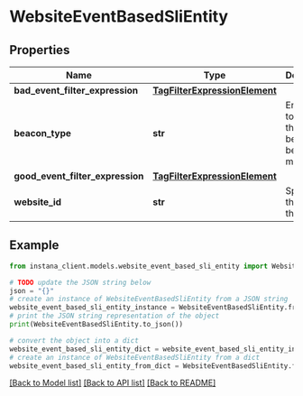 # WebsiteEventBasedSliEntity


## Properties

Name | Type | Description | Notes
------------ | ------------- | ------------- | -------------
**bad_event_filter_expression** | [**TagFilterExpressionElement**](TagFilterExpressionElement.md) |  | 
**beacon_type** | **str** | Enum value to specify the type of beacons to be monitored | 
**good_event_filter_expression** | [**TagFilterExpressionElement**](TagFilterExpressionElement.md) |  | 
**website_id** | **str** | Specifies the ID of the Website | [optional] 

## Example

```python
from instana_client.models.website_event_based_sli_entity import WebsiteEventBasedSliEntity

# TODO update the JSON string below
json = "{}"
# create an instance of WebsiteEventBasedSliEntity from a JSON string
website_event_based_sli_entity_instance = WebsiteEventBasedSliEntity.from_json(json)
# print the JSON string representation of the object
print(WebsiteEventBasedSliEntity.to_json())

# convert the object into a dict
website_event_based_sli_entity_dict = website_event_based_sli_entity_instance.to_dict()
# create an instance of WebsiteEventBasedSliEntity from a dict
website_event_based_sli_entity_from_dict = WebsiteEventBasedSliEntity.from_dict(website_event_based_sli_entity_dict)
```
[[Back to Model list]](../README.md#documentation-for-models) [[Back to API list]](../README.md#documentation-for-api-endpoints) [[Back to README]](../README.md)


